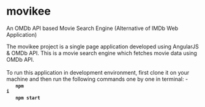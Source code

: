 # movikee
An OMDb API based Movie Search Engine (Alternative of IMDb Web Application)

The movikee project is a single page application developed using AngularJS & OMDb API. This is a movie search engine which fetches movie data using OMDb API.<br /><br />To run this application in development environment, first clone it on your machine and then run the following commands one by one in terminal: -<br />&nbsp;&nbsp;&nbsp;&nbsp;&nbsp;&nbsp;<code><strong>npm i</strong></code><br />&nbsp;&nbsp;&nbsp;&nbsp;&nbsp;&nbsp;<code><strong>npm start</strong></code>
